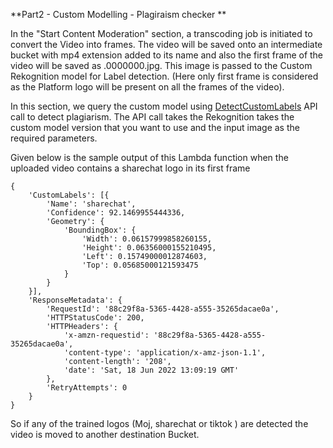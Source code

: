 **Part2 - Custom Modelling - Plagiraism checker **

In the "Start Content Moderation" section, a transcoding job is initiated to convert the Video into frames. The video will be saved onto an intermediate bucket with mp4 extension added to its name and also the first frame of the video will be saved as .0000000.jpg. This image is passed to the Custom Rekognition model for Label detection. (Here only first frame is considered as the Platform logo will be present on all the frames of the video).

In this section, we query the custom model using [DetectCustomLabels](https://docs.aws.amazon.com/rekognition/latest/APIReference/API_DetectCustomLabels.html) API call to detect plagiarism.  The API call takes the Rekognition takes the custom model version that you want to use and the input image as the required parameters.

Given below is the sample output of this Lambda function when the uploaded video contains a sharechat logo in its first frame

```
{
	'CustomLabels': [{
		'Name': 'sharechat',
		'Confidence': 92.1469955444336,
		'Geometry': {
			'BoundingBox': {
				'Width': 0.06157999858260155,
				'Height': 0.06356000155210495,
				'Left': 0.15749000012874603,
				'Top': 0.05685000121593475
			}
		}
	}],
	'ResponseMetadata': {
		'RequestId': '88c29f8a-5365-4428-a555-35265dacae0a',
		'HTTPStatusCode': 200,
		'HTTPHeaders': {
			'x-amzn-requestid': '88c29f8a-5365-4428-a555-35265dacae0a',
			'content-type': 'application/x-amz-json-1.1',
			'content-length': '208',
			'date': 'Sat, 18 Jun 2022 13:09:19 GMT'
		},
		'RetryAttempts': 0
	}
}
``` 

So if any of the trained logos (Moj, sharechat or tiktok ) are detected the video is moved to another destination Bucket.
